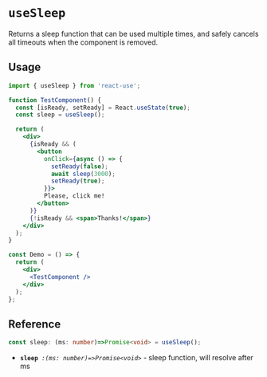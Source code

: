 # `useSleep`

Returns a sleep function that can be used multiple times, and safely cancels all timeouts when the component is removed.

## Usage

```jsx
import { useSleep } from 'react-use';

function TestComponent() {
  const [isReady, setReady] = React.useState(true);
  const sleep = useSleep();

  return (
    <div>
      {isReady && (
        <button
          onClick={async () => {
            setReady(false);
            await sleep(3000);
            setReady(true);
          }}>
          Please, click me!
        </button>
      )}
      {!isReady && <span>Thanks!</span>}
    </div>
  );
}

const Demo = () => {
  return (
    <div>
      <TestComponent />
    </div>
  );
};
```

## Reference

```ts 
const sleep: (ms: number)=>Promise<void> = useSleep();
```

- **`sleep`**_` :(ms: number)=>Promise<void>`_ - sleep function, will resolve after ms